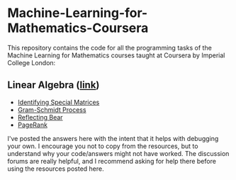 # Machine-Learning-for-Mathematics-Coursera
This repository contains the code for all the programming tasks of the Machine Learning for Mathematics courses taught at Coursera by Imperial College London:

## Linear Algebra ([link](https://www.coursera.org/learn/linear-algebra-machine-learning))

* [Identifying Special Matrices](linear-algebra/IdentifyingSpecialMatrices.ipynb)
* [Gram-Schmidt Process](linear-algebra/GramSchmidtProcess.ipynb)
* [Reflecting Bear](linear-algebra/ReflectingBear.ipynb)
* [PageRank](linear-algebra/PageRank.ipynb)

I've posted the answers here with the intent that it helps with debugging your own. I encourage you not to copy from the resources, but to understand why your code/answers might not have worked. The discussion forums are really helpful, and I recommend asking for help there before using the resources posted here.
